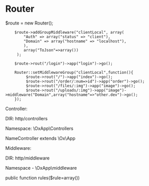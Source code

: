 # Router
  
  $route = new Router();
  
        $route->addGroupMiddleware("clientLocal", array(
            "Auth" => array("status" => "client"),
            "Domain" => array("hostname" => "localhost"),
            ),
            array("ToJson"=>array())
         );

        $route->rout("/login")->app("login")->go();

        Router::setMiddlewareGroup("clientLocal",function(){
             $route->rout("/")->app("index")->go();
             $route->rout("/order/:num=>id")->app("order")->go();
             $route->rout("/files/:img")->app("image")->go();
             $route->rout("/uploads/:img")->app("image")->middleware("Domain",array("hostname"=>"other.dev")->go();
        });
        
        

Controller:

DIR: http/controllers

Namespace: \OxApp\Controllers

NameController extends \Ox\App


Middleware:

DIR: http/middleware

Namespace - \OxApp\middleware

public function rules($rule=array())
